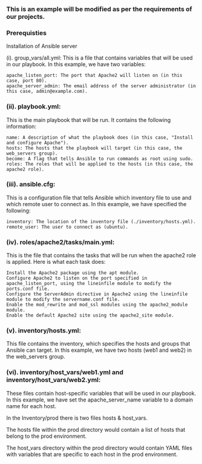 ### This is an example will be modified as per the requirements of our projects.

### Prerequisties
Installation of Ansible
server 

(i). group_vars/all.yml: 
This is a file that contains variables that will be used in our playbook. In this example, we have two variables:

    apache_listen_port: The port that Apache2 will listen on (in this case, port 80).
    apache_server_admin: The email address of the server administrator (in this case, admin@example.com).
    
 ### (ii). playbook.yml: 
 This is the main playbook that will be run. It contains the following information:

    name: A description of what the playbook does (in this case, "Install and configure Apache").
    hosts: The hosts that the playbook will target (in this case, the web_servers group).
    become: A flag that tells Ansible to run commands as root using sudo.
    roles: The roles that will be applied to the hosts (in this case, the apache2 role).

### (iii). ansible.cfg: 
This is a configuration file that tells Ansible which inventory file to use and which remote user to connect as. In this example, we have specified the following:

    inventory: The location of the inventory file (./inventory/hosts.yml).
    remote_user: The user to connect as (ubuntu).

### (iv). roles/apache2/tasks/main.yml: 
This is the file that contains the tasks that will be run when the apache2 role is applied. Here is what each task does:

    Install the Apache2 package using the apt module.
    Configure Apache2 to listen on the port specified in apache_listen_port, using the lineinfile module to modify the ports.conf file.
    Configure the ServerAdmin directive in Apache2 using the lineinfile module to modify the servername.conf file.
    Enable the mod_rewrite and mod_ssl modules using the apache2_module module.
    Enable the default Apache2 site using the apache2_site module.

### (v). inventory/hosts.yml: 
This file contains the inventory, which specifies the hosts and groups that Ansible can target. In this example, we have two hosts (web1 and web2) in the web_servers group.

### (vi). inventory/host_vars/web1.yml and inventory/host_vars/web2.yml:
These files contain host-specific variables that will be used in our playbook. In this example, we have set the apache_server_name variable to a domain name for each host. 

In the Inventory/prod there is two files hosts & host_vars.

The hosts file within the prod directory would contain a list of hosts that belong to the prod environment.

The host_vars directory within the prod directory would contain YAML files with variables that are specific to each host in the prod environment.



